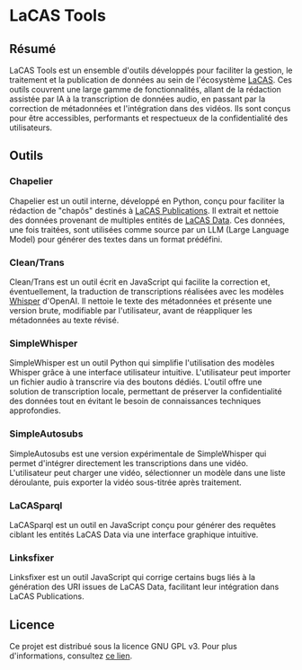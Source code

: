 # LaCAS Tools

## Résumé
LaCAS Tools est un ensemble d'outils développés pour faciliter la gestion, le traitement et la publication de données au sein de l'écosystème [LaCAS](https://lacas.inalco.fr/). Ces outils couvrent une large gamme de fonctionnalités, allant de la rédaction assistée par IA à la transcription de données audio, en passant par la correction de métadonnées et l'intégration dans des vidéos. Ils sont conçus pour être accessibles, performants et respectueux de la confidentialité des utilisateurs.

## Outils

### Chapelier
Chapelier est un outil interne, développé en Python, conçu pour faciliter la rédaction de "chapôs" destinés à [LaCAS Publications](https://lacas.inalco.fr/). Il extrait et nettoie des données provenant de multiples entités de [LaCAS Data](https://lacas.inalco.fr/portals/html/resource_339623745/resource_339623745.html?portalURL=https:%2F%2Flacas.inalco.fr&portalTitle=LaCAS%20Publications). Ces données, une fois traitées, sont utilisées comme source par un LLM (Large Language Model) pour générer des textes dans un format prédéfini.

### Clean/Trans
Clean/Trans est un outil écrit en JavaScript qui facilite la correction et, éventuellement, la traduction de transcriptions réalisées avec les modèles [Whisper](https://openai.com/index/whisper/) d'OpenAI. Il nettoie le texte des métadonnées et présente une version brute, modifiable par l'utilisateur, avant de réappliquer les métadonnées au texte révisé.

### SimpleWhisper
SimpleWhisper est un outil Python qui simplifie l'utilisation des modèles Whisper grâce à une interface utilisateur intuitive. L'utilisateur peut importer un fichier audio à transcrire via des boutons dédiés. L'outil offre une solution de transcription locale, permettant de préserver la confidentialité des données tout en évitant le besoin de connaissances techniques approfondies.

### SimpleAutosubs
SimpleAutosubs est une version expérimentale de SimpleWhisper qui permet d'intégrer directement les transcriptions dans une vidéo. L'utilisateur peut charger une vidéo, sélectionner un modèle dans une liste déroulante, puis exporter la vidéo sous-titrée après traitement.

### LaCASparql
LaCASparql est un outil en JavaScript conçu pour générer des requêtes ciblant les entités LaCAS Data via une interface graphique intuitive.

### Linksfixer
Linksfixer est un outil JavaScript qui corrige certains bugs liés à la génération des URI issues de LaCAS Data, facilitant leur intégration dans LaCAS Publications.

## Licence

Ce projet est distribué sous la licence GNU GPL v3. Pour plus d'informations, consultez [ce lien](https://www.gnu.org/licenses/gpl-3.0.fr.html).

